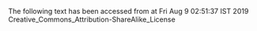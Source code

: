 The following text has been accessed from at Fri Aug 9 02:51:37 IST 2019
Creative_Commons_Attribution-ShareAlike_License
